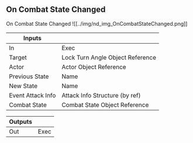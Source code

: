 ## On Combat State Changed
On Combat State Changed
![[../img/nd_img_OnCombatStateChanged.png]]

|Inputs||
|--|--|
| In | Exec |
| Target | Lock Turn Angle Object Reference |
| Actor | Actor Object Reference |
| Previous State | Name |
| New State | Name |
| Event Attack Info | Attack Info Structure (by ref) |
| Combat State | Combat State Object Reference |

|Outputs||
|--|--|
| Out | Exec |
